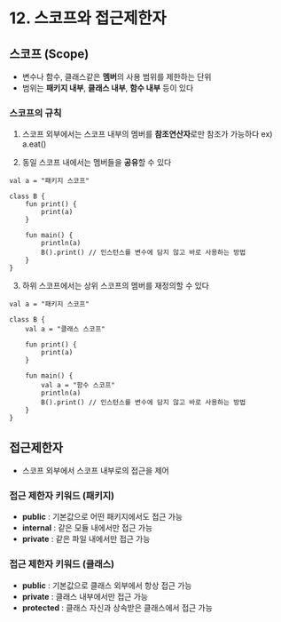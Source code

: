 # 12. 스코프와 접근제한자
## 스코프 (Scope)
- 변수나 함수, 클래스같은 **멤버**의 사용 범위를 제한하는 단위
- 범위는 **패키지 내부**, **클래스 내부**, **함수 내부** 등이 있다

### 스코프의 규칙
1. 스코프 외부에서는 스코프 내부의 멤버를 **참조연산자**로만 참조가 가능하다 ex) a.eat()

2. 동일 스코프 내에서는 멤버들을 **공유**할 수 있다
```{.kotllin}
val a = "패키지 스코프"

class B {
    fun print() {
        print(a)
    }

    fun main() {
        println(a)
        B().print() // 인스턴스를 변수에 담지 않고 바로 사용하는 방법
    }
}
```

3. 하위 스코프에서는 상위 스코프의 멤버를 재정의할 수 있다
```{.kotllin}
val a = "패키지 스코프"

class B {
    val a = "클래스 스코프"

    fun print() {
        print(a)
    }

    fun main() {
        val a = "함수 스코프"
        println(a)
        B().print() // 인스턴스를 변수에 담지 않고 바로 사용하는 방법
    }
}
```

## 접근제한자
- 스코프 외부에서 스코프 내부로의 접근을 제어

### 접근 제한자 키워드 (패키지)
- **public** : 기본값으로 어떤 패키지에서도 접근 가능
- **internal** : 같은 모듈 내에서만 접근 가능
- **private** : 같은 파일 내에서만 접근 가능

### 접근 제한자 키워드 (클래스)
- **public** : 기본값으로 클래스 외부에서 항상 접근 가능
- **private** : 클래스 내부에서만 접근 가능
- **protected** : 클래스 자신과 상속받은 클래스에서 접근 가능